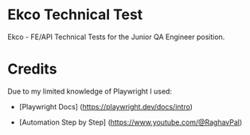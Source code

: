 # Ekco Technical Test
Ekco - FE/API Technical Tests for the Junior QA Engineer position.

# Credits
Due to my limited knowledge of Playwright I used:

- [Playwright Docs] (https://playwright.dev/docs/intro)

- [Automation Step by Step] (https://www.youtube.com/@RaghavPal)
